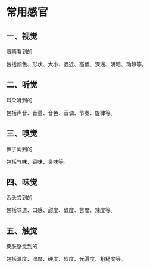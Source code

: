 # 常用感官

## 一、视觉

眼睛看到的

包括颜色、形状、大小、远近、高低、深浅、明暗、动静等。

## 二、听觉

耳朵听到的

包括声音、音量、音色、音调、节奏、旋律等。

## 三、嗅觉

鼻子闻到的

包括气味、香味、臭味等。

## 四、味觉

舌头尝到的

包括味道、口感、甜度、酸度、苦度、辣度等。

## 五、触觉

皮肤感觉到的

包括温度、湿度、硬度、软度、光滑度、粗糙度等。
